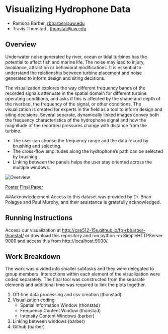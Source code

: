 # Visualizing Hydrophone Data 
* Ramona Barber, rbbarber@uw.edu 
* Travis Thonstad , thonstat@uw.edu 

## Overview
Underwater noise generated by river, ocean or tidal turbines has the potential to affect fish and marine life. The noise may lead to injury, avoidance, attraction or behavioral modifications. It is essential to understand the relationship between turbine placement and noise generated to inform design and siting decisions.

The visualization explores the way different frequency bands of the recorded signals attenuate in the spatial domain for different turbine operating conditions, and asks if this is affected by the shape and depth of the riverbed, the frequency of the signal, or other conditions. The visualization is created for experts in the field as a tool to inform design and siting decisions. Several separate, dynamically linked images convey both the frequency characteristics of the hydrophone signal and how the magnitude of the recorded pressures change with distance from the turbine.
* The user can choose the frequency range and the data record by brushing and selecting.
* The cross-flow amplitudes along the hydrophone’s path can be selected by brushing.
* Linking between the panels helps the user stay oriented across the multiple windows.

![Overview](summart.png)

[Poster](final/poster-rbbarber-thonstat.pdf)
[Final Paper](final/paper-rbbarber-thonstat.pdf)

##Acknowledgement
Access to this dataset was provided by Dr. Brian Polagye and Paul Murphy, and their assistance is gratefully acknowledged.

## Running Instructions
Access our visualization at http://cse512-15s.github.io/fp-rbbarber-thonstat/ or download this repository and run python -m SimpleHTTPServer 9000 and access this from http://localhost:9000/.

## Work Breakdown
The work was divided into smaller subtasks and they were delegated to group members. Interactions within each element of the visualization were coded separately. The final tool was constructed from the separate elements and additional time was required to link the plots together. 

1. Off-line data processing and csv creation (thonstad)
2. Visualization coding
   * Spatial Information Window (thonstad)	
   * Frequency Content Window (thonstad)
   * Intensity Content Windows (barber)
3. Linking between windows (barber)
4. Github (barber)





